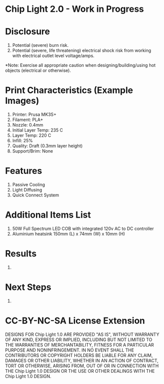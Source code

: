 # Chip Light 2.0 - Work in Progress

# Disclosure
1. Potential (severe) burn risk.
2. Potential (severe, life threatening) electrical shock risk from working with electrical outlet level voltage/amps.

*Note: Exercise all appropriate caution when designing/building/using hot objects (electrical or otherwise). 

# Print Characteristics (Example Images)
1. Printer: Prusa MK3S+
2. Filament: PLA+
3. Nozzle: 0.4mm
4. Initial Layer Temp: 235 C
5. Layer Temp: 220 C
6. Infill: 25%
7. Quality: Draft (0.3mm layer height)
8. Support/Brim: None

# Features
1. Passive Cooling
2. Light Diffusing
3. Quick Connect System

# Additional Items List
1. 50W Full Spectrum LED COB with integrated 120v AC to DC controller 
2. Aluminium heatsink 150mm (L) x 74mm (W) x 10mm (H)

# Results
1.

# Next Steps
1. 

# CC-BY-NC-SA License Extension
DESIGNS FOR Chip Light 1.0 ARE PROVIDED "AS IS", WITHOUT WARRANTY OF ANY KIND, EXPRESS OR IMPLIED, INCLUDING BUT NOT LIMITED TO THE WARRANTIES OF MERCHANTABILITY, FITNESS FOR A PARTICULAR PURPOSE AND NONINFRINGEMENT. IN NO EVENT SHALL THE CONTRIBUTORS OR COPYRIGHT HOLDERS BE LIABLE FOR ANY CLAIM, DAMAGES OR OTHER LIABILITY, WHETHER IN AN ACTION OF CONTRACT, TORT OR OTHERWISE, ARISING FROM, OUT OF OR IN CONNECTION WITH THE Chip Light 1.0 DESIGN OR THE USE OR OTHER DEALINGS WITH THE Chip Light 1.0 DESIGN.
